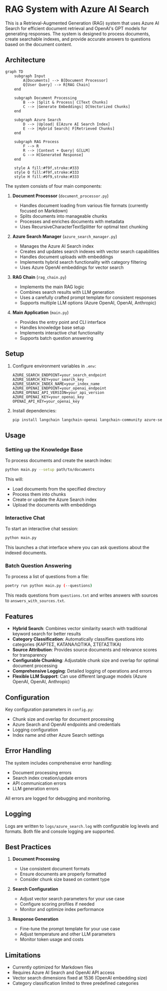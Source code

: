 # RAG System with Azure AI Search

This is a Retrieval-Augmented Generation (RAG) system that uses Azure AI Search for efficient document retrieval and OpenAI's GPT models for generating responses. The system is designed to process documents, create searchable indexes, and provide accurate answers to questions based on the document content.

## Architecture

```mermaid
graph TD
    subgraph Input
        A[Documents] --> B[Document Processor]
        Q[User Query] --> R[RAG Chain]
    end

    subgraph Document Processing
        B --> |Split & Process| C[Text Chunks]
        C --> |Generate Embeddings| D[Vectorized Chunks]
    end

    subgraph Azure Search
        D --> |Upload| E[Azure AI Search Index]
        E --> |Hybrid Search| F[Retrieved Chunks]
    end

    subgraph RAG Process
        F --> R
        R --> |Context + Query| G[LLM]
        G --> H[Generated Response]
    end

    style A fill:#f9f,stroke:#333
    style Q fill:#f9f,stroke:#333
    style H fill:#9f9,stroke:#333
```

The system consists of four main components:

1. **Document Processor** (`document_processor.py`)
   - Handles document loading from various file formats (currently focused on Markdown)
   - Splits documents into manageable chunks
   - Processes and enriches documents with metadata
   - Uses RecursiveCharacterTextSplitter for optimal text chunking

2. **Azure Search Manager** (`azure_search_manager.py`)
   - Manages the Azure AI Search index
   - Creates and updates search indexes with vector search capabilities
   - Handles document uploads with embeddings
   - Implements hybrid search functionality with category filtering
   - Uses Azure OpenAI embeddings for vector search

3. **RAG Chain** (`rag_chain.py`)
   - Implements the main RAG logic
   - Combines search results with LLM generation
   - Uses a carefully crafted prompt template for consistent responses
   - Supports multiple LLM options (Azure OpenAI, OpenAI, Anthropic)

4. **Main Application** (`main.py`)
   - Provides the entry point and CLI interface
   - Handles knowledge base setup
   - Implements interactive chat functionality
   - Supports batch question answering

## Setup

1. Configure environment variables in `.env`:
   ```
   AZURE_SEARCH_ENDPOINT=your_search_endpoint
   AZURE_SEARCH_KEY=your_search_key
   AZURE_SEARCH_INDEX_NAME=your_index_name
   AZURE_OPENAI_ENDPOINT=your_openai_endpoint
   AZURE_OPENAI_API_VERSION=your_api_version
   AZURE_OPENAI_KEY=your_openai_key
   OPENAI_API_KEY=your_openai_key
   ```

2. Install dependencies:
   ```bash
   pip install langchain langchain-openai langchain-community azure-search-documents
   ```

## Usage

### Setting up the Knowledge Base

To process documents and create the search index:

```bash
python main.py --setup path/to/documents
```

This will:
- Load documents from the specified directory
- Process them into chunks
- Create or update the Azure Search index
- Upload the documents with embeddings

### Interactive Chat

To start an interactive chat session:

```bash
python main.py
```

This launches a chat interface where you can ask questions about the indexed documents.

### Batch Question Answering

To process a list of questions from a file:

```bash
poetry run python main.py (--questions)
```

This reads questions from `questions.txt` and writes answers with sources to `answers_with_sources.txt`.

## Features

- **Hybrid Search**: Combines vector similarity search with traditional keyword search for better results
- **Category Classification**: Automatically classifies questions into categories (ΚΑΡΤΕΣ, ΚΑΤΑΝΑΛΩΤΙΚΑ, ΣΤΕΓΑΣΤΙΚΑ)
- **Source Attribution**: Provides source documents and relevance scores for transparency
- **Configurable Chunking**: Adjustable chunk size and overlap for optimal document processing
- **Comprehensive Logging**: Detailed logging of operations and errors
- **Flexible LLM Support**: Can use different language models (Azure OpenAI, OpenAI, Anthropic)

## Configuration

Key configuration parameters in `config.py`:
- Chunk size and overlap for document processing
- Azure Search and OpenAI endpoints and credentials
- Logging configuration
- Index name and other Azure Search settings

## Error Handling

The system includes comprehensive error handling:
- Document processing errors
- Search index creation/update errors
- API communication errors
- LLM generation errors

All errors are logged for debugging and monitoring.

## Logging

Logs are written to `logs/azure_search.log` with configurable log levels and formats. Both file and console logging are supported.

## Best Practices

1. **Document Processing**
   - Use consistent document formats
   - Ensure documents are properly formatted
   - Consider chunk size based on content type

2. **Search Configuration**
   - Adjust vector search parameters for your use case
   - Configure scoring profiles if needed
   - Monitor and optimize index performance

3. **Response Generation**
   - Fine-tune the prompt template for your use case
   - Adjust temperature and other LLM parameters
   - Monitor token usage and costs

## Limitations

- Currently optimized for Markdown files
- Requires Azure AI Search and OpenAI API access
- Vector search dimensions fixed at 1536 (OpenAI embedding size)
- Category classification limited to three predefined categories